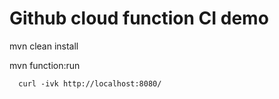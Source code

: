 # Github cloud function CI demo



mvn clean install




mvn function:run
  
```
  curl -ivk http://localhost:8080/
```
  



  